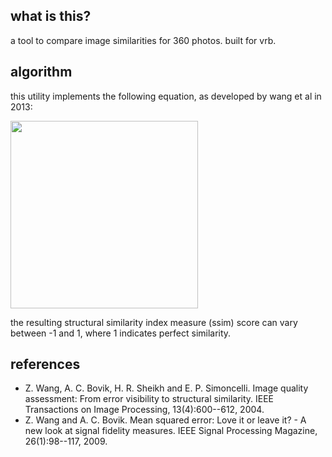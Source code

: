 ## what is this?
a tool to compare image similarities for 360 photos. built for vrb.


## algorithm
this utility implements the following equation, as developed by wang et al in 2013:

<img src="http://file.scirp.org/Html/3-7800146/c060a765-b050-4f10-bc65-5e89c4ea228f.jpg" width="300">

the resulting structural similarity index measure (ssim) score can vary between -1 and 1, where 1 indicates perfect similarity.

## references
* Z. Wang, A. C. Bovik, H. R. Sheikh and E. P. Simoncelli. Image quality assessment: From error visibility to structural similarity. IEEE Transactions on Image Processing, 13(4):600--612, 2004.
* Z. Wang and A. C. Bovik. Mean squared error: Love it or leave it? - A new look at signal fidelity measures. IEEE Signal Processing Magazine, 26(1):98--117, 2009.